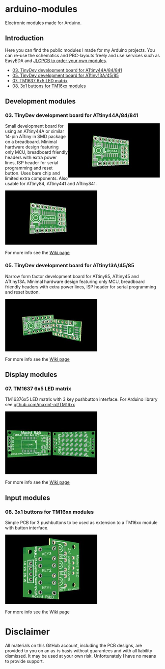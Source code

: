 # arduino-modules
Electronic modules made for Arduino.

## Introduction
Here you can find the public modules I made for my Arduino projects. You can re-use the schematics and PBC-layouts freely and use services such as EasyEDA and [JLCPCB to order your own modules](https://github.com/maxint-rd/arduino-modules/wiki/Tutorial-Ordering-a-PCB-from-JLCPCB).

- [03. TinyDev development board for ATtiny44A/84/841](#03-tinydev-development-board-for-attiny44a84841)
- [05. TinyDev development board for ATtiny13A/45/85](#05-tinydev-development-board-for-attiny13a4585)
- [07. TM1637 6x5 LED matrix](#07-tm1637-6x5-led-matrix)
- [08. 3x1 buttons for TM16xx modules](#08-3x1-buttons-for-tm16xx-modules)

## Development modules

### 03. TinyDev development board for ATtiny44A/84/841
<img align="right" src="https://github.com/maxint-rd/arduino-modules/blob/master/03_TinyDev_ATtinyX4/render_tn.jpg" width=300>
Small development board for using an ATtiny44A or similar 14-pin ATtiny in SMD package on a breadboard. Minimal hardware design featuring only MCU, breadboard friendly headers with extra power lines, ISP header for serial programming and reset button. Uses bare chip and limited extra components. Also usable for ATtiny84, ATtiny441 and ATtiny841.

![image](https://github.com/maxint-rd/arduino-modules/blob/master/03_TinyDev_ATtinyX4/render_tn.jpg)

For more info see the [Wiki page](https://github.com/maxint-rd/arduino-modules/wiki/03-TinyDev-ATtinyX4)

### 05. TinyDev development board for ATtiny13A/45/85
Narrow form factor development board for ATtiny85, ATtiny45 and ATtiny13A. Minimal hardware design featuring only MCU, breadboard friendly headers with extra power lines, ISP header for serial programming and reset button.

![image](https://github.com/maxint-rd/arduino-modules/blob/master/05_TinyDev_ATtinyX5/render_tn.jpg)

For more info see the [Wiki page](https://github.com/maxint-rd/arduino-modules/wiki/05-TinyDev-ATtinyX5)

## Display modules

### 07. TM1637 6x5 LED matrix
TM16376x5 LED matrix with 3 key pushbutton interface.
For Arduino library see [github.com/maxint-rd/TM16xx](https://github.com/maxint-rd/TM16xx)

![image](https://github.com/maxint-rd/arduino-modules/blob/master/07_TM1637_6x5_LED_matrix/render_tn.jpg)

For more info see the [Wiki page](https://github.com/maxint-rd/arduino-modules/wiki/07-TM1637-6x5-LED-matrix)

## Input modules

### 08. 3x1 buttons for TM16xx modules
Simple PCB for 3 pushbuttons to be used as extension to a TM16xx module with button interface.

![image](https://github.com/maxint-rd/arduino-modules/blob/master/08_3x1_buttons_for_TM16xx/render_tn.jpg)

For more info see the [Wiki page](https://github.com/maxint-rd/arduino-modules/wiki/08-3x1-buttons-for-TM16xx)

# Disclaimer
All materials on this GitHub account, including the PCB designs, are provided to you on an as-is basis without guarantees and with all liability dismissed. It may be used at your own risk. Unfortunately I have no means to provide support.
